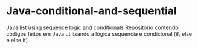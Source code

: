 # Java-conditional-and-sequential
 Java list using sequence logic and conditionals
Repositório contendo códigos feitos em Java utilizando a lógica sequencia e condicional (if, else e else if)
